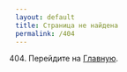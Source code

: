 ```yaml
---
layout: default
title: Страница не найдена
permalink: /404
---
```


404. Перейдите на [Главную](/shop).
